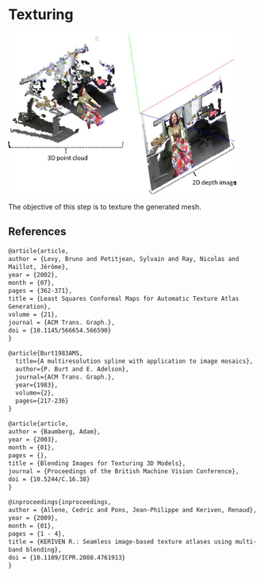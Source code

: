 # Texturing

![](.gitbook/assets/correspondence-between-depth-map-and-3d-point-cloud.png)

The objective of this step is to texture the generated mesh.

## References

```text
@article{article,
author = {Levy, Bruno and Petitjean, Sylvain and Ray, Nicolas and Maillot, Jérôme},
year = {2002},
month = {07},
pages = {362-371},
title = {Least Squares Conformal Maps for Automatic Texture Atlas Generation},
volume = {21},
journal = {ACM Trans. Graph.},
doi = {10.1145/566654.566590}
}
```

```text
@article{Burt1983AMS,
  title={A multiresolution spline with application to image mosaics},
  author={P. Burt and E. Adelson},
  journal={ACM Trans. Graph.},
  year={1983},
  volume={2},
  pages={217-236}
}
```

```text
@article{article,
author = {Baumberg, Adam},
year = {2003},
month = {01},
pages = {},
title = {Blending Images for Texturing 3D Models},
journal = {Proceedings of the British Machine Vision Conference},
doi = {10.5244/C.16.38}
}
```

```text
@inproceedings{inproceedings,
author = {Allene, Cedric and Pons, Jean-Philippe and Keriven, Renaud},
year = {2009},
month = {01},
pages = {1 - 4},
title = {KERIVEN R.: Seamless image-based texture atlases using multi-band blending},
doi = {10.1109/ICPR.2008.4761913}
}
```

